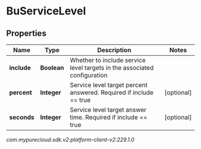 # BuServiceLevel


## Properties

| Name | Type | Description | Notes |
| ------------ | ------------- | ------------- | ------------- |
| **include** | **Boolean** | Whether to include service level targets in the associated configuration |  |
| **percent** | **Integer** | Service level target percent answered. Required if include == true |  [optional] |
| **seconds** | **Integer** | Service level target answer time. Required if include == true |  [optional] |




_com.mypurecloud.sdk.v2:platform-client-v2:229.1.0_
